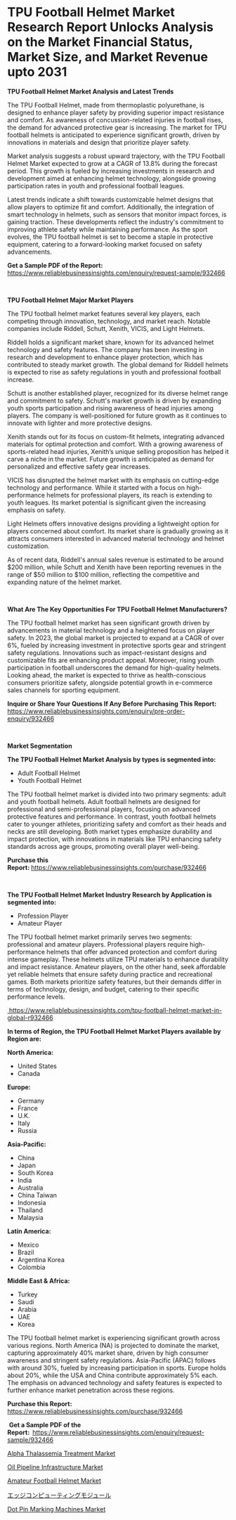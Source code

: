 <p><h1>TPU Football Helmet Market Research Report Unlocks Analysis on the Market Financial Status, Market Size, and Market Revenue upto 2031</h1></p><p><strong>TPU Football Helmet Market Analysis and Latest Trends</strong></p>
<p><p>The TPU Football Helmet, made from thermoplastic polyurethane, is designed to enhance player safety by providing superior impact resistance and comfort. As awareness of concussion-related injuries in football rises, the demand for advanced protective gear is increasing. The market for TPU football helmets is anticipated to experience significant growth, driven by innovations in materials and design that prioritize player safety.</p><p>Market analysis suggests a robust upward trajectory, with the TPU Football Helmet Market expected to grow at a CAGR of 13.8% during the forecast period. This growth is fueled by increasing investments in research and development aimed at enhancing helmet technology, alongside growing participation rates in youth and professional football leagues.</p><p>Latest trends indicate a shift towards customizable helmet designs that allow players to optimize fit and comfort. Additionally, the integration of smart technology in helmets, such as sensors that monitor impact forces, is gaining traction. These developments reflect the industry's commitment to improving athlete safety while maintaining performance. As the sport evolves, the TPU football helmet is set to become a staple in protective equipment, catering to a forward-looking market focused on safety advancements.</p></p>
<p><strong>Get a Sample PDF of the Report:&nbsp;</strong> <a href="https://www.reliablebusinessinsights.com/enquiry/request-sample/932466">https://www.reliablebusinessinsights.com/enquiry/request-sample/932466</a></p>
<p>&nbsp;</p>
<p><strong>TPU Football Helmet Major Market Players</strong></p>
<p><p>The TPU football helmet market features several key players, each competing through innovation, technology, and market reach. Notable companies include Riddell, Schutt, Xenith, VICIS, and Light Helmets.</p><p>Riddell holds a significant market share, known for its advanced helmet technology and safety features. The company has been investing in research and development to enhance player protection, which has contributed to steady market growth. The global demand for Riddell helmets is expected to rise as safety regulations in youth and professional football increase.</p><p>Schutt is another established player, recognized for its diverse helmet range and commitment to safety. Schutt's market growth is driven by expanding youth sports participation and rising awareness of head injuries among players. The company is well-positioned for future growth as it continues to innovate with lighter and more protective designs.</p><p>Xenith stands out for its focus on custom-fit helmets, integrating advanced materials for optimal protection and comfort. With a growing awareness of sports-related head injuries, Xenith’s unique selling proposition has helped it carve a niche in the market. Future growth is anticipated as demand for personalized and effective safety gear increases.</p><p>VICIS has disrupted the helmet market with its emphasis on cutting-edge technology and performance. While it started with a focus on high-performance helmets for professional players, its reach is extending to youth leagues. Its market potential is significant given the increasing emphasis on safety.</p><p>Light Helmets offers innovative designs providing a lightweight option for players concerned about comfort. Its market share is gradually growing as it attracts consumers interested in advanced material technology and helmet customization.</p><p>As of recent data, Riddell's annual sales revenue is estimated to be around $200 million, while Schutt and Xenith have been reporting revenues in the range of $50 million to $100 million, reflecting the competitive and expanding nature of the helmet market.</p></p>
<p>&nbsp;</p>
<p><strong>What Are The Key Opportunities For TPU Football Helmet Manufacturers?</strong></p>
<p><p>The TPU football helmet market has seen significant growth driven by advancements in material technology and a heightened focus on player safety. In 2023, the global market is projected to expand at a CAGR of over 6%, fueled by increasing investment in protective sports gear and stringent safety regulations. Innovations such as impact-resistant designs and customizable fits are enhancing product appeal. Moreover, rising youth participation in football underscores the demand for high-quality helmets. Looking ahead, the market is expected to thrive as health-conscious consumers prioritize safety, alongside potential growth in e-commerce sales channels for sporting equipment.</p></p>
<p><strong>Inquire or Share Your Questions If Any Before Purchasing This Report:</strong> <a href="https://www.reliablebusinessinsights.com/enquiry/pre-order-enquiry/932466">https://www.reliablebusinessinsights.com/enquiry/pre-order-enquiry/932466</a></p>
<p>&nbsp;</p>
<p><strong>Market Segmentation</strong></p>
<p><strong>The TPU Football Helmet Market Analysis by types is segmented into:</strong></p>
<p><ul><li>Adult Football Helmet</li><li>Youth Football Helmet</li></ul></p>
<p><p>The TPU football helmet market is divided into two primary segments: adult and youth football helmets. Adult football helmets are designed for professional and semi-professional players, focusing on advanced protective features and performance. In contrast, youth football helmets cater to younger athletes, prioritizing safety and comfort as their heads and necks are still developing. Both market types emphasize durability and impact protection, with innovations in materials like TPU enhancing safety standards across age groups, promoting overall player well-being.</p></p>
<p><strong>Purchase this Report:&nbsp;</strong><a href="https://www.reliablebusinessinsights.com/purchase/932466">https://www.reliablebusinessinsights.com/purchase/932466</a></p>
<p>&nbsp;</p>
<p><strong>The TPU Football Helmet Market Industry Research by Application is segmented into:</strong></p>
<p><ul><li>Profession Player</li><li>Amateur Player</li></ul></p>
<p><p>The TPU football helmet market primarily serves two segments: professional and amateur players. Professional players require high-performance helmets that offer advanced protection and comfort during intense gameplay. These helmets utilize TPU materials to enhance durability and impact resistance. Amateur players, on the other hand, seek affordable yet reliable helmets that ensure safety during practice and recreational games. Both markets prioritize safety features, but their demands differ in terms of technology, design, and budget, catering to their specific performance levels.</p></p>
<p><a href="https://www.reliablebusinessinsights.com/tpu-football-helmet-market-in-global-r932466">&nbsp;https://www.reliablebusinessinsights.com/tpu-football-helmet-market-in-global-r932466</a></p>
<p><strong>In terms of Region, the TPU Football Helmet Market Players available by Region are:</strong></p>
<p>
    <p> <strong> North America: </strong>
        <ul>
            <li>United States</li>
            <li>Canada</li>
        </ul>
        </p> 
    <p> <strong> Europe: </strong>
        <ul>
            <li>Germany</li>
            <li>France</li>
            <li>U.K.</li>
            <li>Italy</li>
            <li>Russia</li>
        </ul>
        </p> 
    <p> <strong> Asia-Pacific: </strong>
        <ul>
            <li>China</li>
            <li>Japan</li>
            <li>South Korea</li>
            <li>India</li>
            <li>Australia</li>
            <li>China Taiwan</li>
            <li>Indonesia</li>
            <li>Thailand</li>
            <li>Malaysia</li>
        </ul>
        </p> 
    <p> <strong> Latin America: </strong>
        <ul>
            <li>Mexico</li>
            <li>Brazil</li>
            <li>Argentina Korea</li>
            <li>Colombia</li>
        </ul>
        </p> 
    <p> <strong> Middle East & Africa: </strong>
        <ul>
            <li>Turkey</li>
            <li>Saudi</li>
            <li>Arabia</li>
            <li>UAE</li>
            <li>Korea</li>
        </ul>
    </p>
    </p>
<p><p>The TPU football helmet market is experiencing significant growth across various regions. North America (NA) is projected to dominate the market, capturing approximately 40% market share, driven by high consumer awareness and stringent safety regulations. Asia-Pacific (APAC) follows with around 30%, fueled by increasing participation in sports. Europe holds about 20%, while the USA and China contribute approximately 5% each. The emphasis on advanced technology and safety features is expected to further enhance market penetration across these regions.</p></p>
<p><strong>Purchase this Report: </strong><a href="https://www.reliablebusinessinsights.com/purchase/932466">https://www.reliablebusinessinsights.com/purchase/932466</a></p>
<p>&nbsp;<strong>Get a Sample PDF of the Report:&nbsp;&nbsp;</strong><a href="https://www.reliablebusinessinsights.com/enquiry/request-sample/932466">https://www.reliablebusinessinsights.com/enquiry/request-sample/932466</a></p>
<p><strong></strong></p>
<p><p><a href="https://www.linkedin.com/pulse/alpha-thalassemia-treatment-market2024-2031-industry-6trjf?trackingId=GodB2WhGRnCa%2F0Ssuoh1tA%3D%3D">Alpha Thalassemia Treatment Market</a></p><p><a href="https://www.linkedin.com/pulse/oil-pipeline-infrastructure-market-outlook-complete-djome?trackingId=C9PgBQpNRrWoowmL8%2FjQzQ%3D%3D">Oil Pipeline Infrastructure Market</a></p><p><a href="https://github.com/MegiBogdani1953/Market-Research-Report-List-1/blob/main/amateur-football-helmet-market.md">Amateur Football Helmet Market</a></p><p><a href="https://medium.com/@cassianlinzjx/edge-computing-module-market-%E3%81%AF-%E3%82%B3%E3%82%B9%E3%83%88%E7%AE%A1%E7%90%86%E3%81%A8%E5%8A%B9%E7%8E%87%E5%90%91%E4%B8%8A%E3%82%92%E5%84%AA%E5%85%88%E3%81%97%E3%81%BE%E3%81%99-%E3%81%95%E3%82%89%E3%81%AB-%E5%A0%B1%E5%91%8A%E6%9B%B8%E3%81%AF%E5%B8%82%E5%A0%B4%E3%81%AE%E9%9C%80%E8%A6%81%E9%9D%A2%E3%81%A8%E4%BE%9B%E7%B5%A6%E9%9D%A2%E3%81%AE%E4%B8%A1%E6%96%B9%E3%82%92%E3%82%AB%E3%83%90%E3%83%BC%E3%81%97%E3%81%A6%E3%81%84%E3%81%BE%E3%81%99-edge-computing-d76acf6c51c0">エッジコンピューティングモジュール</a></p><p><a href="https://medium.com/@susanabraun1983/in-the-dot-pin-marking-machines-market-the-main-focus-is-on-keeping-costs-low-and-getting-the-f55a5c740a29">Dot Pin Marking Machines Market</a></p></p>
